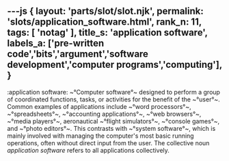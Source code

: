 ---js
{
  layout: 'parts/slot/slot.njk',
  permalink: 'slots/application_software.html',
  rank_n: 11,
  tags: [ 'notag' ],
  title_s: 'application software',
  labels_a: ['pre-written code','bits','argument','software development','computer programs','computing'],
}
---
:application software:
~°Computer software°~ designed to perform a group of coordinated functions, tasks, or activities for the benefit of the ~°user°~. Common examples of applications include ~°word processors°~, ~°spreadsheets°~, ~°accounting applications°~, ~°web browsers°~, ~°media players°~, aeronautical ~°flight simulators°~, ~°console games°~, and ~°photo editors°~. This contrasts with ~°system software°~, which is mainly involved with managing the computer's most basic running operations, often without direct input from the user. The collective noun <i>application software</i> refers to all applications collectively.

